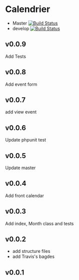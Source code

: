 # Calendrier

* Master [![Build Status](https://travis-ci.org/devsprite/calendar.svg?branch=master)](https://travis-ci.org/devsprite/calendar)
* develop [![Build Status](https://travis-ci.org/devsprite/calendar.svg?branch=develop)](https://travis-ci.org/devsprite/calendar)

## v0.0.9
Add Tests

## v0.0.8
Add event form

## v0.0.7
add view event

## v0.0.6
Update phpunit test

## v0.0.5
Update master

## v0.0.4
Add front calendar

## v0.0.3
Add index, Month class and tests

## v0.0.2
* add structure files
* add Travis's bagdes

## v0.0.1
